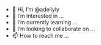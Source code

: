 - 👋 Hi, I’m @adellyly
- 👀 I’m interested in ...
- 🌱 I’m currently learning ...
- 💞️ I’m looking to collaborate on ...
- 📫 How to reach me ...

<!---
adellyly/adellyly is a ✨ special ✨ repository because its `README.md` (this file) appears on your GitHub profile.
You can click the Preview link to take a look at your changes.
--->
